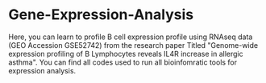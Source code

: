 # Gene-Expression-Analysis
Here, you can learn to profile B cell expression profile using  RNAseq data (GEO Accession GSE52742) from the research  paper  Titled "Genome-wide expression profiling of B Lymphocytes reveals IL4R increase in  allergic asthma". You can find all codes used to run all bioinfomratic tools for expression analysis.
